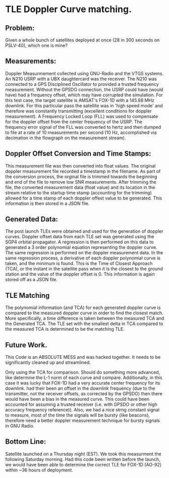 # TLE Doppler Curve matching.

## Problem:  
Given a whole bunch of satellites deployed at once (28 in 300 seconds on PSLV-40), which one is mine?

## Measurements:
Doppler Measurmement collected using GNU-Radio and the VTGS systems.  An N210 USRP with a UBX daughtercard was the receiver.  The N210 was connected to a GPS Disciplined Oscillator to provided a trusted frequency measurement.  Without the GPSDO connection, the USRP could have (would have) had a frequency offset, which may have corrupted the simulation.  For this test case, the target satellite is AMSAT's FOX-1D with a 145.88 MHz downlink.  For this particular pass the satellite was in 'high speed mode' and therefore was constantly transmitting (excellent conditions for doppler measurement).  A Frequency Locked Loop (FLL) was used to compensate for the doppler offset from the center frequency of the USRP.  The frequency error signal of the FLL was converted to hertz and then dumped to file at a rate of 10 measurements per second (10 Hz, accomplished via decimation in the flowgraph on the measurement stream).  

## Doppler Offset Conversion and Time Stamps:
This measurement file was then converted into float values.  The original doppler measurement file recorded a timestamp in the filename.  As part of the conversion process, the orginal file is trimmed towards the beginning and end of the file to remove low SNR measurements.  After trimming the file, the converted measurement data (float value) and its location in the stream relative to the startup time stamp (accounting for the trimming) allowed for a time stamp of each doppler offest value to be generated.  This information is then stored in a JSON file.


## Generated Data:
The post launch TLEs were obtained and used for the generation of doppler curves.  Doppler offset data from each TLE set was generated using the SGP4 orbital propagator.  A regression is then performed on this data to generated a 3 order polynomial equation representing the doppler curve.  The same regression is performed on the doppler measurement data.  In the same regression process, a derivative of each doppler polynomial curve is taken, and the minimum is found.  This is the Time of Closest Approach (TCA), or the instant in the satellite pass when it is the closest to the ground station and the value of the doppler offset is 0.  This information is again stored off as a JSON file.   

## TLE Matching
The polynomial information (and TCA) for each generated doppler curve is compared to the measured doppler curve in order to find the closest match.  More specifically, a time difference is taken between the measured TCA and the Generated TCA.  The TLE set with the smallest delta in TCA compared to the measured TCA is determined to be the matching TLE.

## Future Work.
This Code is an ABSOLUTE MESS and was hacked together.  It needs to be significantly cleaned up and streamlined.

Only using the TCA for comparison.  Should do something more advanced, like determine the L-1 norm of each curve and compare.  Additionally, in this case it was lucky that FOX-1D had a very accurate center frequency for its downlink.  had their been an offset in the downlink frequency (due to the transmitter, not the receiver offsets, as corrected by the GPSDO) then there would have been a bias in the measured curve.  This could have been accounted for assuming a trusted receiver (i.e. with GPSDO or other high accuracy frequency reference)).   Also, we had a nice strng constant signal to measure, most of the time the signals will be bursty (like beacons), therefore need a better doppler measurement technique for bursty signals in GNU Radio.

## Bottom Line:
Satellite launched on a Thursday night (EST).  We took this measurment the following Saturday morning.  Had this code been written before the launch, we would have been able to determine the correct TLE for FOX-1D (AO-92) within ~36 hours of deployment.

